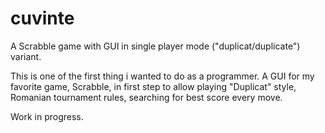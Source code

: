 cuvinte
=======

A Scrabble game with GUI in single player mode ("duplicat/duplicate") variant.

This is one of the first thing i wanted to do as a programmer.
A GUI for my favorite game, Scrabble, in first step to allow playing "Duplicat" style,
Romanian tournament rules, searching for best score every move.

Work in progress.
